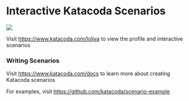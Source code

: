 # Interactive Katacoda Scenarios

[![](http://shields.katacoda.com/katacoda/loliva/count.svg)](https://www.katacoda.com/loliva "Get your profile on Katacoda.com")

Visit https://www.katacoda.com/loliva to view the profile and interactive scenarios

### Writing Scenarios
Visit https://www.katacoda.com/docs to learn more about creating Katacoda scenarios

For examples, visit https://github.com/katacoda/scenario-example
